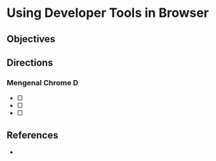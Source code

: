 # Using Developer Tools in Browser

## Objectives



## Directions

### Mengenal Chrome D

- ▢
- ▢
- ▢

## References

-
